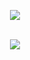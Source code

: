 <p align="center">
  <a href="https://skillicons.dev">
    <img src="https://skillicons.dev/icons?i=py,html,css,cpp" />
  </a>
</p>

<p align="center">
  </br>
  
  <a href="https://github.com/anuraghazra/github-readme-stats">
    <img src=https://github-readme-stats-git-masterrstaa-rickstaa.vercel.app/api/top-langs/?username=LXanii&hide_border=true&langs_count=5&show_icons=true&card_width=495&theme=tokyonight&hide=batchfile>
  
  </br>
    
</p>
